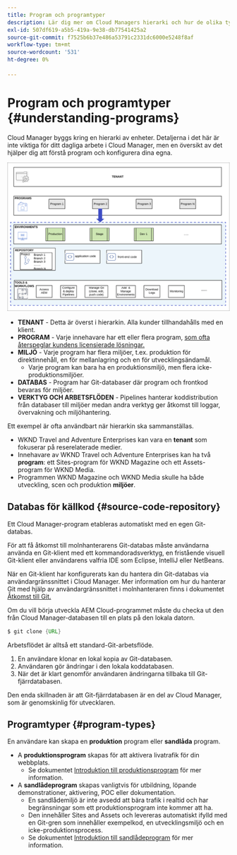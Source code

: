```yaml
---
title: Program och programtyper
description: Lär dig mer om Cloud Managers hierarki och hur de olika typerna av program passar in i dess struktur och hur de skiljer sig åt.
exl-id: 507df619-a5b5-419a-9e38-db77541425a2
source-git-commit: f7525b6b37e486a53791c2331dc6000e5248f8af
workflow-type: tm+mt
source-wordcount: '531'
ht-degree: 0%

---
```



# Program och programtyper {#understanding-programs}

Cloud Manager byggs kring en hierarki av enheter. Detaljerna i det här är inte viktiga för ditt dagliga arbete i Cloud Manager, men en översikt av det hjälper dig att förstå program och konfigurera dina egna.

![Cloud Manager-hierarki](assets/program-types1.png)

* **TENANT** - Detta är överst i hierarkin. Alla kunder tillhandahålls med en klient.
* **PROGRAM** - Varje innehavare har ett eller flera program, [som ofta återspeglar kundens licensierade lösningar.](introduction-production-programs.md)
* **MILJÖ** - Varje program har flera miljöer, t.ex. produktion för direktinnehåll, en för mellanlagring och en för utvecklingsändamål.
   * Varje program kan bara ha en produktionsmiljö, men flera icke-produktionsmiljöer.
* **DATABAS** - Program har Git-databaser där program och frontkod bevaras för miljöer.
* **VERKTYG OCH ARBETSFLÖDEN** - Pipelines hanterar koddistribution från databaser till miljöer medan andra verktyg ger åtkomst till loggar, övervakning och miljöhantering.

Ett exempel är ofta användbart när hierarkin ska sammanställas.

* WKND Travel and Adventure Enterprises kan vara en **tenant** som fokuserar på reserelaterade medier.
* Innehavare av WKND Travel och Adventure Enterprises kan ha två **program**: ett Sites-program för WKND Magazine och ett Assets-program för WKND Media.
* Programmen WKND Magazine och WKND Media skulle ha både utveckling, scen och produktion **miljöer**.

## Databas för källkod {#source-code-repository}

Ett Cloud Manager-program etableras automatiskt med en egen Git-databas.

För att få åtkomst till molnhanterarens Git-databas måste användarna använda en Git-klient med ett kommandoradsverktyg, en fristående visuell Git-klient eller användarens valfria IDE som Eclipse, IntelliJ eller NetBeans.

När en Git-klient har konfigurerats kan du hantera din Git-databas via användargränssnittet i Cloud Manager. Mer information om hur du hanterar Git med hjälp av användargränssnittet i molnhanteraren finns i dokumentet [Åtkomst till Git.](/help/implementing/cloud-manager/managing-code/accessing-repos.md)

Om du vill börja utveckla AEM Cloud-programmet måste du checka ut den från Cloud Manager-databasen till en plats på den lokala datorn.

```java
$ git clone {URL}
```

Arbetsflödet är alltså ett standard-Git-arbetsflöde.

1. En användare klonar en lokal kopia av Git-databasen.
1. Användaren gör ändringar i den lokala koddatabasen.
1. När det är klart genomför användaren ändringarna tillbaka till Git-fjärrdatabasen.

Den enda skillnaden är att Git-fjärrdatabasen är en del av Cloud Manager, som är genomskinlig för utvecklaren.

## Programtyper {#program-types}

En användare kan skapa en **produktion** program eller **sandlåda** program.

* A **produktionsprogram** skapas för att aktivera livatrafik för din webbplats.
   * Se dokumentet [Introduktion till produktionsprogram](/help/implementing/cloud-manager/getting-access-to-aem-in-cloud/introduction-production-programs.md) för mer information.
* A **sandlådeprogram** skapas vanligtvis för utbildning, löpande demonstrationer, aktivering, POC eller dokumentation.
   * En sandlådemiljö är inte avsedd att bära trafik i realtid och har begränsningar som ett produktionsprogram inte kommer att ha.
   * Den innehåller Sites and Assets och levereras automatiskt ifylld med en Git-gren som innehåller exempelkod, en utvecklingsmiljö och en icke-produktionsprocess.
   * Se dokumentet [Introduktion till sandlådeprogram](/help/implementing/cloud-manager/getting-access-to-aem-in-cloud/introduction-sandbox-programs.md) för mer information.
